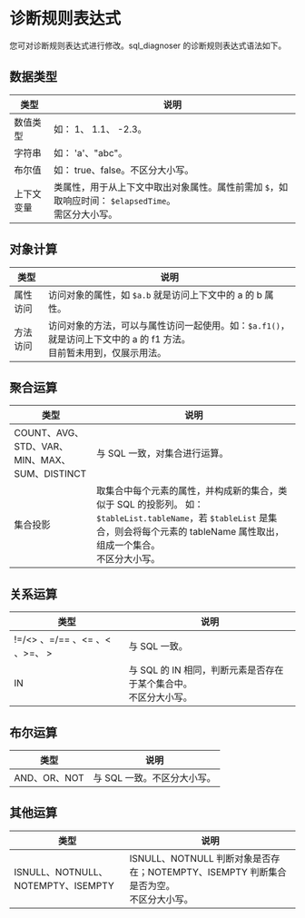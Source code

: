 # 诊断规则表达式

您可对诊断规则表达式进行修改。sql_diagnoser 的诊断规则表达式语法如下。

## 数据类型

|   类型   |      说明     |
|-------------|----------------|
|   数值类型   |   如： 1、 1.1、 -2.3。               |
|   字符串     |    如： 'a'、"abc"。                  |
|   布尔值     |      如： true、false。不区分大小写。     |
|  上下文变量   |  类属性，用于从上下文中取出对象属性。属性前需加 `$`，如取响应时间： `$elapsedTime`。 </br>需区分大小写。 |

## 对象计算

|   类型   |      说明     |
|-------------|----------------|
|   属性访问   |   访问对象的属性，如 `$a.b` 就是访问上下文中的 a 的 b 属性。             |
|   方法访问     |    访问对象的方法，可以与属性访问一起使用。如：`$a.f1()`，就是访问上下文中的 a 的 f1 方法。</br>目前暂未用到，仅展示用法。                   |

## 聚合运算

|   类型   |      说明     |
|-------------|----------------|
|   COUNT、AVG、STD、VAR、MIN、MAX、SUM、DISTINCT   |   与 SQL 一致，对集合进行运算。                |
|   集合投影     |    取集合中每个元素的属性，并构成新的集合，类似于 SQL 的投影列。 如：`$tableList.tableName`，若 `$tableList` 是集合，则会将每个元素的 tableName 属性取出，组成一个集合。</br>不区分大小写。                   |

## 关系运算

|   类型   |      说明     |
|-------------|----------------|
|   !=/<> 、=/== 、<= 、< 、>=、 >   |   与 SQL 一致。                |
|   IN     |    与 SQL 的 IN 相同，判断元素是否存在于某个集合中。</br>不区分大小写。                  |

## 布尔运算

|   类型   |      说明     |
|-------------|----------------               |
|   AND、OR、NOT   |   与 SQL 一致。不区分大小写。                              |

## 其他运算

|   类型   |      说明     |
|-------------|----------------|
|   ISNULL、NOTNULL、NOTEMPTY、ISEMPTY   |    ISNULL、NOTNULL 判断对象是否存在；NOTEMPTY、ISEMPTY 判断集合是否为空。</br>不区分大小写。                |

